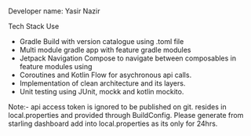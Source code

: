 #
Developer name: Yasir Nazir

Tech Stack Use </br>

* Gradle Build with version catalogue using .toml file </br>
* Multi module gradle app with feature gradle modules </br>
* Jetpack Navigation Compose to navigate between composables in feature modules using </br>
* Coroutines and Kotlin Flow for asychronous api calls.
* Implementation of clean architecture and its layers. </br>
* Unit testing using JUnit, mockk and kotlin mockito. </br>


Note:- api access token is ignored to be published on git. resides in local.properties and provided through BuildConfig. 
       Please generate from starling dashboard add into local.properties as its only for 24hrs.

       

